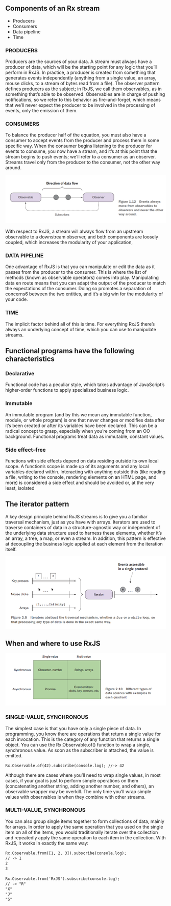## Components of an Rx stream

- Producers
- Consumers
- Data pipeline
- Time

### PRODUCERS

Producers are the sources of your data. A stream must always have a producer of data,
which will be the starting point for any logic that you’ll perform in RxJS. In practice, a
producer is created from something that generates events independently (anything
from a single value, an array, mouse clicks, to a stream of bytes read from a file). The
observer pattern defines producers as the subject; in RxJS, we call them observables, as in
something that’s able to be observed.
Observables are in charge of pushing notifications, so we refer to this behavior as
fire-and-forget, which means that we’ll never expect the producer to be involved in
the processing of events, only the emission of them.

### CONSUMERS

To balance the producer half of the equation, you must also have a consumer to
accept events from the producer and process them in some specific way. When the
consumer begins listening to the producer for events to consume, you now have a
stream, and it’s at this point that the stream begins to push events; we’ll refer to a consumer
as an observer.
Streams travel only from the producer to the consumer, not the other way around.

<img src="./img/AcroRd32_2018-10-07_07-52-47.png">

With respect to RxJS, a stream will always flow from an upstream observable to a downstream
observer, and both components are loosely coupled, which increases the modularity
of your application,

### DATA PIPELINE

One advantage of RxJS is that you can manipulate or edit the data as it passes from the
producer to the consumer. This is where the list of methods (known as observable
operators) comes into play. Manipulating data en route means that you can adapt the
output of the producer to match the expectations of the consumer. Doing so promotes
a separation of concerns6 between the two entities, and it’s a big win for the modularity
of your code.

### TIME

The implicit factor behind all of this is time. For everything RxJS there’s always an
underlying concept of time, which you can use to manipulate streams.

## Functional programs have the following characteristics

### Declarative

Functional code has a peculiar style, which takes advantage of
JavaScript’s higher-order functions to apply specialized business logic.

### Immutable

An immutable program (and by this we mean any immutable function,
module, or whole program) is one that never changes or modifies data
after it’s been created or after its variables have been declared. This can be a radical
concept to grasp, especially when you’re coming from an OO background.
Functional programs treat data as immutable, constant values.

### Side effect–free

Functions with side effects depend on data residing outside its
own local scope. A function’s scope is made up of its arguments and any local
variables declared within. Interacting with anything outside this (like reading a
file, writing to the console, rendering elements on an HTML page, and more) is
considered a side effect and should be avoided or, at the very least, isolated

## The iterator pattern

A key design principle behind RxJS streams is to give you a familiar traversal mechanism, just as you have with arrays. Iterators are used to traverse containers of data in a structure-agnostic way or independent of the underlying data structure used to harness these elements, whether it’s an array, a tree, a map, or even a stream. In addition, this pattern is effective at decoupling the business logic applied at each element from the iteration itself.

<img src="./img/AcroRd32_2018-10-10_16-20-31.png">

## When and where to use RxJS

<img src="./img/AcroRd32_2018-10-11_11-37-50.png">

### SINGLE-VALUE, SYNCHRONOUS

The simplest case is that you have only a single piece of data. In programming, you know there are operations that return a single value for each invocation. This is the category of any function that returns a single object. You can use the Rx.Observable.of() function to wrap a single, synchronous value. As soon as the subscriber is attached, the value is emitted.

```
Rx.Observable.of(42).subscribe(console.log); //-> 42
```

Although there are cases where you’ll need to wrap single values, in most cases, if your goal is just to perform simple operations on them (concatenating another string, adding another number, and others), an observable wrapper may be overkill. The only time you’ll wrap simple values with observables is when they combine with other streams.

### MULTI-VALUE, SYNCHRONOUS

You can also group single items together to form collections of data, mainly for arrays. In order to apply the same operation that you used on the single item on all of the items, you would traditionally iterate over the collection and repeatedly apply the same operation to each item in the collection. With RxJS, it works in exactly the same way:

```
Rx.Observable.from([1, 2, 3]).subscribe(console.log);
// -> 1
2
3

Rx.Observable.from('RxJS').subscribe(console.log);
// -> "R"
"X"
"J"
"S"
```
